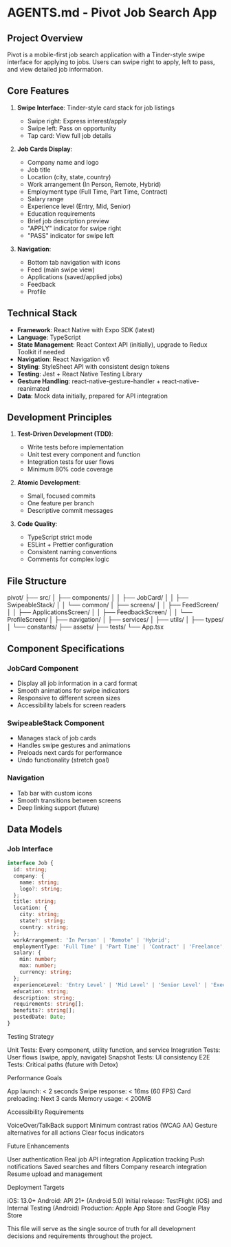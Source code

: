 # AGENTS.md - Pivot Job Search App

## Project Overview
Pivot is a mobile-first job search application with a Tinder-style swipe interface for applying to jobs. Users can swipe right to apply, left to pass, and view detailed job information.

## Core Features
1. **Swipe Interface**: Tinder-style card stack for job listings
   - Swipe right: Express interest/apply
   - Swipe left: Pass on opportunity
   - Tap card: View full job details
   
2. **Job Cards Display**:
   - Company name and logo
   - Job title
   - Location (city, state, country)
   - Work arrangement (In Person, Remote, Hybrid)
   - Employment type (Full Time, Part Time, Contract)
   - Salary range
   - Experience level (Entry, Mid, Senior)
   - Education requirements
   - Brief job description preview
   - "APPLY" indicator for swipe right
   - "PASS" indicator for swipe left

3. **Navigation**:
   - Bottom tab navigation with icons
   - Feed (main swipe view)
   - Applications (saved/applied jobs)
   - Feedback
   - Profile

## Technical Stack
- **Framework**: React Native with Expo SDK (latest)
- **Language**: TypeScript
- **State Management**: React Context API (initially), upgrade to Redux Toolkit if needed
- **Navigation**: React Navigation v6
- **Styling**: StyleSheet API with consistent design tokens
- **Testing**: Jest + React Native Testing Library
- **Gesture Handling**: react-native-gesture-handler + react-native-reanimated
- **Data**: Mock data initially, prepared for API integration

## Development Principles
1. **Test-Driven Development (TDD)**:
   - Write tests before implementation
   - Unit test every component and function
   - Integration tests for user flows
   - Minimum 80% code coverage

2. **Atomic Development**:
   - Small, focused commits
   - One feature per branch
   - Descriptive commit messages

3. **Code Quality**:
   - TypeScript strict mode
   - ESLint + Prettier configuration
   - Consistent naming conventions
   - Comments for complex logic

## File Structure
pivot/
├── src/
│   ├── components/
│   │   ├── JobCard/
│   │   ├── SwipeableStack/
│   │   └── common/
│   ├── screens/
│   │   ├── FeedScreen/
│   │   ├── ApplicationsScreen/
│   │   ├── FeedbackScreen/
│   │   └── ProfileScreen/
│   ├── navigation/
│   ├── services/
│   ├── utils/
│   ├── types/
│   └── constants/
├── assets/
├── tests/
└── App.tsx

## Component Specifications

### JobCard Component
- Display all job information in a card format
- Smooth animations for swipe indicators
- Responsive to different screen sizes
- Accessibility labels for screen readers

### SwipeableStack Component
- Manages stack of job cards
- Handles swipe gestures and animations
- Preloads next cards for performance
- Undo functionality (stretch goal)

### Navigation
- Tab bar with custom icons
- Smooth transitions between screens
- Deep linking support (future)

## Data Models

### Job Interface
```typescript
interface Job {
  id: string;
  company: {
    name: string;
    logo?: string;
  };
  title: string;
  location: {
    city: string;
    state?: string;
    country: string;
  };
  workArrangement: 'In Person' | 'Remote' | 'Hybrid';
  employmentType: 'Full Time' | 'Part Time' | 'Contract' | 'Freelance';
  salary: {
    min: number;
    max: number;
    currency: string;
  };
  experienceLevel: 'Entry Level' | 'Mid Level' | 'Senior Level' | 'Executive';
  education: string;
  description: string;
  requirements: string[];
  benefits?: string[];
  postedDate: Date;
}
```

Testing Strategy

Unit Tests: Every component, utility function, and service
Integration Tests: User flows (swipe, apply, navigate)
Snapshot Tests: UI consistency
E2E Tests: Critical paths (future with Detox)

Performance Goals

App launch: < 2 seconds
Swipe response: < 16ms (60 FPS)
Card preloading: Next 3 cards
Memory usage: < 200MB

Accessibility Requirements

VoiceOver/TalkBack support
Minimum contrast ratios (WCAG AA)
Gesture alternatives for all actions
Clear focus indicators

Future Enhancements

User authentication
Real job API integration
Application tracking
Push notifications
Saved searches and filters
Company research integration
Resume upload and management

Deployment Targets

iOS: 13.0+
Android: API 21+ (Android 5.0)
Initial release: TestFlight (iOS) and Internal Testing (Android)
Production: Apple App Store and Google Play Store

This file will serve as the single source of truth for all development decisions and requirements throughout the project.
